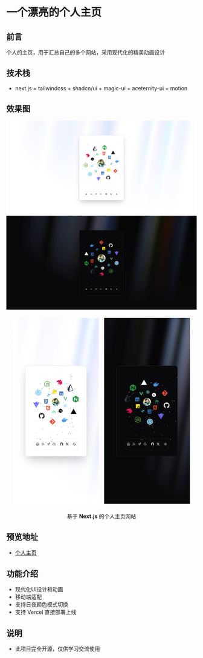 # 一个漂亮的个人主页

## 前言

个人的主页，用于汇总自己的多个网站，采用现代化的精美动画设计

## 技术栈

- next.js + tailwindcss + shadcn/ui + magic-ui + aceternity-ui + motion

## 效果图

<p align="center">
  <img src="/public/pc.png" >
  <img src="/public/pc-dark.png" >
</P>

<p align="center">
  <img src="/public/phone.png" style="width: 45%; margin: 5px;">
  <img src="/public/phone-dark.png" style="width: 45%; margin: 5px;">
</p>

<p align="center"> 基于 <b>Next.js</b> 的个人主页网站 </p>

## 预览地址

- [个人主页](https://liwenkai.fun)

## 功能介绍

- 现代化UI设计和动画
- 移动端适配
- 支持日夜颜色模式切换
- 支持 Vercel 直接部署上线

## 说明

- 此项目完全开源，仅供学习交流使用
